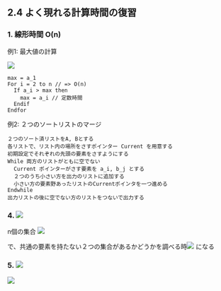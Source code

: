 ## 2.4 よく現れる計算時間の復習

### 1. 線形時間 O(n)

例1: 最大値の計算

<img src="https://latex.codecogs.com/gif.latex?%5Cdpi%7B150%7D%20a_1%2C%20a_2%2C%20...%2C%20a_n">

    max = a_1
    For i = 2 to n // => O(n)
      If a_i > max then
        max = a_i // 定数時間
      Endif
    Endfor

例2: ２つのソートリストのマージ

    ２つのソート済リストをA, Bとする
    各リストで、リスト内の場所をさすポインター Current を用意する
    初期設定でそれぞれの先頭の要素をさすようにする
    While 両方のリストがともに空でない
      Current ポインターがさす要素を a_i, b_j とする
      ２つのうち小さい方を出力のリストに追加する
      小さい方の要素野あったリストのCurrentポインタを一つ進める
    Endwhile
    出力リストの後に空でない方のリストをつないで出力する

### 4. <img src="https://latex.codecogs.com/gif.latex?%5Cdpi%7B150%7D%20O%28n%5E3%29">

n個の集合 <img src="https://latex.codecogs.com/gif.latex?%5Cdpi%7B150%7D%20S_1%2C%20...%2C%20S_n%2C%7E%7E%20S_i%20%5Csubset%20%5C%7B1%2C2%2C...%2Cn%5C%7D%7E%7E%28i%3D1%2C...%2Cn%29">

で、共通の要素を持たない２つの集合があるかどうかを調べる時<img src="https://latex.codecogs.com/gif.latex?%5Cdpi%7B150%7D%20O%28n%5E3%29"> になる

### 5. <img src="https://latex.codecogs.com/gif.latex?%5Cdpi%7B150%7D%20O%28n%5Ek%29">

<img src="https://latex.codecogs.com/gif.latex?%5Cdpi%7B150%7D%20%5Cbegin%7Bpmatrix%7Dn%5C%5Ck%5Cend%7Bpmatrix%7D%20%3D%20%5Cfrac%7Bn%28n-1%29...%28n-k+1%29%7D%7Bk%28k-1%29...%282%29%281%29%7D%5Cleq%20%5Cfrac%7Bn%5Ek%7D%7Bk%21%7D">
